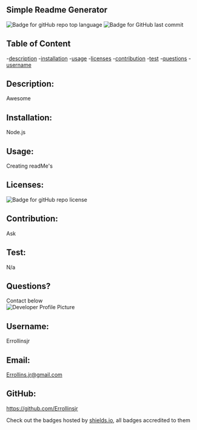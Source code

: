 
  
  ## Simple Readme Generator
  ![Badge for gitHub repo top language](https://img.shields.io/github/languages/top/Errollinsjr/Simple-Readme-Generator?style=flat&logo=appveyor) ![Badge for GitHub last commit](https://img.shields.io/github/last-commit/Errollinsjr/Simple-Readme-Generator?style=flat&logo=appveyor)
  
  ## Table of Content
  -[description](#description)
  -[installation](#installation)
  -[usage](#usage)
  -[licenses](#licenses)
  -[contribution](#contribution)
  -[test](#test)
  -[questions](#questions)
  -[username](#username)
  
  ## Description:
  Awesome
      
  ## Installation:
  Node.js
      
  ## Usage:
  Creating readMe's
      
  ## Licenses:
  ![Badge for gitHub repo license](https://img.shields.io/badge/license-GNUGPLv3-green) 
      
  ## Contribution:
  Ask
      
  ## Test:
  N/a
      
  ## Questions?
  Contact below  
  ![Developer Profile Picture](https://avatars.githubusercontent.com/u/43302610?v=4) 

  ## Username:
  Errollinsjr

  ## Email:
  Errollins.jr@gmail.com 

  ## GitHub: 
  https://github.com/Errollinsjr

  Check out the badges hosted by [shields.io](https://shields.io/), all badges accredited to them
  